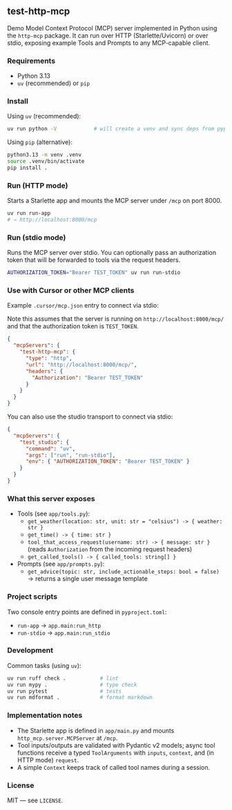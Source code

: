 ## test-http-mcp

Demo Model Context Protocol (MCP) server implemented in Python using the `http-mcp` package. It can run over HTTP (Starlette/Uvicorn) or over stdio, exposing example Tools and Prompts to any MCP-capable client.

### Requirements

- Python 3.13
- `uv` (recommended) or `pip`

### Install

Using `uv` (recommended):

```bash
uv run python -V            # will create a venv and sync deps from pyproject
```

Using `pip` (alternative):

```bash
python3.13 -m venv .venv
source .venv/bin/activate
pip install .
```

### Run (HTTP mode)

Starts a Starlette app and mounts the MCP server under `/mcp` on port 8000.

```bash
uv run run-app
# → http://localhost:8000/mcp
```

### Run (stdio mode)

Runs the MCP server over stdio. You can optionally pass an authorization token that will be forwarded to tools via the request headers.

```bash
AUTHORIZATION_TOKEN="Bearer TEST_TOKEN" uv run run-stdio
```

### Use with Cursor or other MCP clients

Example `.cursor/mcp.json` entry to connect via stdio:

Note this assumes that the server is running on `http://localhost:8000/mcp/` and that the authorization token is `TEST_TOKEN`.

```json
{
  "mcpServers": {
    "test-http-mcp": {
      "type": "http",
      "url": "http://localhost:8000/mcp/",
      "headers": {
        "Authorization": "Bearer TEST_TOKEN"
      }
    }
  }
}
```

You can also use the studio transport to connect via stdio:

```json
{
  "mcpServers": {
    "test_studio": {
      "command": "uv",
      "args": ["run", "run-stdio"],
      "env": { "AUTHORIZATION_TOKEN": "Bearer TEST_TOKEN" }
    }
  }
}
```

### What this server exposes

- Tools (see `app/tools.py`):
  - `get_weather(location: str, unit: str = "celsius") -> { weather: str }`
  - `get_time() -> { time: str }`
  - `tool_that_access_request(username: str) -> { message: str }` (reads `Authorization` from the incoming request headers)
  - `get_called_tools() -> { called_tools: string[] }`
- Prompts (see `app/prompts.py`):
  - `get_advice(topic: str, include_actionable_steps: bool = false)` → returns a single user message template

### Project scripts

Two console entry points are defined in `pyproject.toml`:

- `run-app` → `app.main:run_http`
- `run-stdio` → `app.main:run_stdio`

### Development

Common tasks (using `uv`):

```bash
uv run ruff check .           # lint
uv run mypy .                 # type check
uv run pytest                 # tests
uv run mdformat .             # format markdown
```

### Implementation notes

- The Starlette app is defined in `app/main.py` and mounts `http_mcp.server.MCPServer` at `/mcp`.
- Tool inputs/outputs are validated with Pydantic v2 models; async tool functions receive a typed `ToolArguments` with `inputs`, `context`, and (in HTTP mode) `request`.
- A simple `Context` keeps track of called tool names during a session.

### License

MIT — see `LICENSE`.
